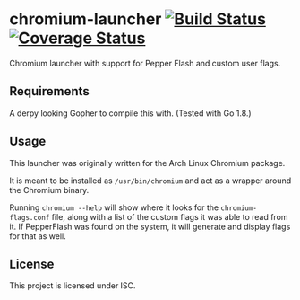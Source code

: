 # chromium-launcher [![Build Status](https://travis-ci.org/foutrelis/chromium-launcher.svg?branch=master)](https://travis-ci.org/foutrelis/chromium-launcher) [![Coverage Status](https://coveralls.io/repos/github/foutrelis/chromium-launcher/badge.svg)](https://coveralls.io/github/foutrelis/chromium-launcher)

Chromium launcher with support for Pepper Flash and custom user flags.

## Requirements

A derpy looking Gopher to compile this with. (Tested with Go 1.8.)

## Usage

This launcher was originally written for the Arch Linux Chromium package.

It is meant to be installed as `/usr/bin/chromium` and act as a wrapper around
the Chromium binary.

Running `chromium --help` will show where it looks for the `chromium-flags.conf`
file, along with a list of the custom flags it was able to read from it. If
PepperFlash was found on the system, it will generate and display flags for
that as well.

## License

This project is licensed under ISC.
